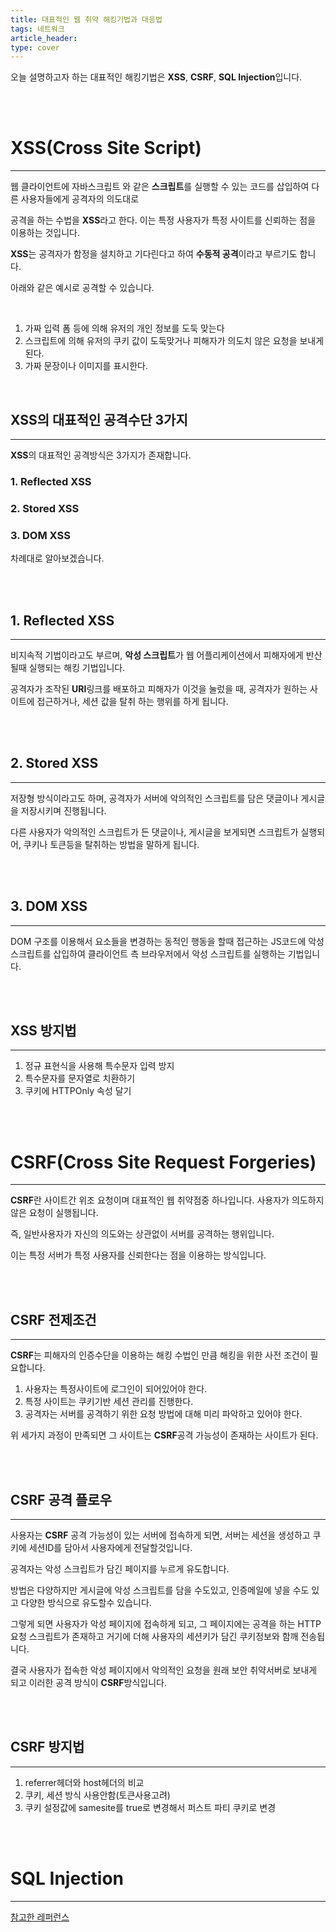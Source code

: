 ```yaml
---
title: 대표적인 웹 취약 해킹기법과 대응법
tags: 네트워크
article_header:
type: cover
---
```


오늘 설명하고자 하는 대표적인 해킹기법은 **XSS**, **CSRF**, **SQL Injection**입니다.

<br>
<br>

# XSS(Cross Site Script)

---

웹 클라이언트에 자바스크립트 와 같은 **스크립트**를 실행할 수 있는 코드를 삽입하여 다른 사용자들에게 공격자의 의도대로

공격을 하는 수법을 **XSS**라고 한다. 이는 특정 사용자가 특정 사이트를 신뢰하는 점을 이용하는 것입니다.

**XSS**는 공격자가 함정을 설치하고 기다린다고 하여 **수동적 공격**이라고 부르기도 합니다.

아래와 같은 예시로 공격할 수 있습니다.

<br>

1. 가짜 입력 폼 등에 의해 유저의 개인 정보를 도둑 맞는다
2. 스크립트에 의해 유저의 쿠키 값이 도둑맞거나 피해자가 의도치 않은 요청을 보내게 된다.
3. 가짜 문장이나 이미지를 표시한다.

<br>

## XSS의 대표적인 공격수단 3가지

---

**XSS**의 대표적인 공격방식은 3가지가 존재합니다.

### 1. Reflected XSS

### 2. Stored XSS

### 3. DOM XSS

차례대로 알아보겠습니다.

<br>
<br>

## 1. Reflected XSS

---

비지속적 기법이라고도 부르며, **악성 스크립트**가 웹 어플리케이션에서 피해자에게 반산될때 실행되는 해킹 기법입니다.

공격자가 조작된 **URI**링크를 배포하고 피해자가 이것을 눌렀을 때, 공격자가 원하는 사이트에 접근하거나, 세션 값을 탈취 하는 행위를 하게
됩니다.

<br>
<br>

## 2. Stored XSS

---

저장형 방식이라고도 하며, 공격자가 서버에 악의적인 스크립트를 담은 댓글이나 게시글을 저장시키며 진행됩니다.

다른 사용자가 악의적인 스크립트가 든 댓글이나, 게시글을 보게되면 스크립트가 실행되어, 쿠키나 토큰등을 탈취하는 방법을 말하게 됩니다.

<br>
<br>

## 3. DOM XSS

---

DOM 구조를 이용해서 요소들을 변경하는 동적인 행동을 할때 접근하는 JS코드에 악성 스크립트를 삽입하여 클라이언트 측 브라우저에서 악성 스크립트를 실행하는 기법입니다.

<br>
<br>

## XSS 방지법

---

1. 정규 표현식을 사용해 특수문자 입력 방지
2. 특수문자를 문자열로 치환하기
3. 쿠키에 HTTPOnly 속성 달기

<br>
<br>

# CSRF(Cross Site Request Forgeries)

---

**CSRF**란 사이트간 위조 요청이며 대표적인 웹 취약점중 하나입니다. 사용자가 의도하지 않은 요청이 실행됩니다.

즉, 일반사용자가 자신의 의도와는 상관없이 서버를 공격하는 행위입니다.

이는 특정 서버가 특정 사용자를 신뢰한다는 점을 이용하는 방식입니다.

<br>
<br>

## CSRF 전제조건

---

**CSRF**는 피해자의 인증수단을 이용하는 해킹 수법인 만큼 해킹을 위한 사전 조건이 필요합니다.

1. 사용자는 특정사이트에 로그인이 되어있어야 한다.
2. 특정 사이트는 쿠키기반 세션 관리를 진행한다.
3. 공격자는 서버를 공격하기 위한 요청 방법에 대해 미리 파악하고 있어야 한다.

위 세가지 과정이 만족되면 그 사이트는 **CSRF**공격 가능성이 존재하는 사이트가 된다.

<br>
<br>

## CSRF 공격 플로우

---

사용자는 **CSRF** 공격 가능성이 있는 서버에 접속하게 되면, 서버는 세션을 생성하고 쿠키에 세션ID를 담아서 사용자에게 전달할것입니다.

공격자는 악성 스크립트가 담긴 페이지를 누르게 유도합니다.

방법은 다양하지만 게시글에 악성 스크립트를 담을 수도있고, 인증메일에 넣을 수도 있고 다양한 방식으로 유도할수 있습니다.

그렇게 되면 사용자가 악성 페이지에 접속하게 되고, 그 페이지에는 공격을 하는 HTTP 요청 스크립트가 존재하고 거기에 더해 사용자의 세션키가 담긴 쿠키정보와 함깨 전송됩니다.

결국 사용자가 접속한 악성 페이지에서 악의적인 요청을 원래 보안 취약서버로 보내게 되고 이러한 공격 방식이 **CSRF**방식입니다.

<br>
<br>

## CSRF 방지법

---

1. referrer헤더와 host헤더의 비교
2. 쿠키, 세션 방식 사용안함(토큰사용고려)
3. 쿠키 설정값에 samesite를 true로 변경해서 퍼스트 파티 쿠키로 변경

<br>
<br>

# SQL Injection

---











[참고한 레퍼런스](https://bziwnsizd.tistory.com/89)

